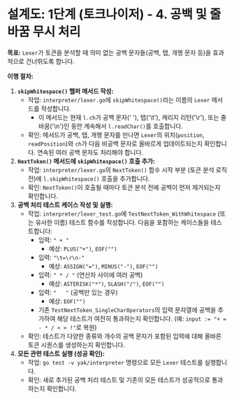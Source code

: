 # 설계도: 1단계 (토크나이저) - 4. 공백 및 줄바꿈 무시 처리

**목표:** `Lexer`가 토큰을 분석할 때 의미 없는 공백 문자들(공백, 탭, 개행 문자 등)을 효과적으로 건너뛰도록 합니다.

**이행 절차:**

1.  **`skipWhitespace()` 헬퍼 메서드 작성:**
    *   작업: `interpreter/lexer.go`에 `skipWhitespace()`라는 이름의 `Lexer` 메서드를 작성합니다.
        *   이 메서드는 현재 `l.ch`가 공백 문자(' '), 탭('\t'), 캐리지 리턴('\r'), 또는 줄바꿈('\n')인 동안 계속해서 `l.readChar()`를 호출합니다.
    *   확인: 메서드가 공백, 탭, 개행 문자를 만나면 `Lexer`의 위치(`position`, `readPosition`)와 `ch`가 다음 비공백 문자로 올바르게 업데이트되는지 확인합니다. 연속된 여러 공백 문자도 처리해야 합니다.
2.  **`NextToken()` 메서드에 `skipWhitespace()` 호출 추가:**
    *   작업: `interpreter/lexer.go`의 `NextToken()` 함수 시작 부분 (토큰 분석 로직 전)에 `l.skipWhitespace()` 호출을 추가합니다.
    *   확인: `NextToken()`이 호출될 때마다 토큰 분석 전에 공백이 먼저 제거되는지 확인합니다.
3.  **공백 처리 테스트 케이스 작성 및 실행:**
    *   작업: `interpreter/lexer_test.go`에 `TestNextToken_WithWhitespace` (또는 유사한 이름) 테스트 함수를 작성합니다. 다음을 포함하는 케이스들을 테스트합니다:
        *   입력: `" + "`
            *   예상: `PLUS("+")`, `EOF("")`
        *   입력: `"\t=\r\n-"`
            *   예상: `ASSIGN("=")`, `MINUS("-")`, `EOF("")`
        *   입력: `" * / "` (연산자 사이에 여러 공백)
            *   예상: `ASTERISK("*")`, `SLASH("/")`, `EOF("")`
        *   입력: `"   "` (공백만 있는 경우)
            *   예상: `EOF("")`
        *   기존 `TestNextToken_SingleCharOperators`의 입력 문자열에 공백을 추가하여 해당 테스트가 여전히 통과하는지 확인합니다. (예: `input := "+ = - * / < > !"`로 복원)
    *   확인: 테스트가 다양한 종류와 개수의 공백 문자가 포함된 입력에 대해 올바른 토큰 시퀀스를 생성하는지 확인합니다.
4.  **모든 관련 테스트 실행 (성공 확인):**
    *   작업: `go test -v yak/interpreter` 명령으로 모든 `Lexer` 테스트를 실행합니다.
    *   확인: 새로 추가된 공백 처리 테스트 및 기존의 모든 테스트가 성공적으로 통과하는지 확인합니다.
